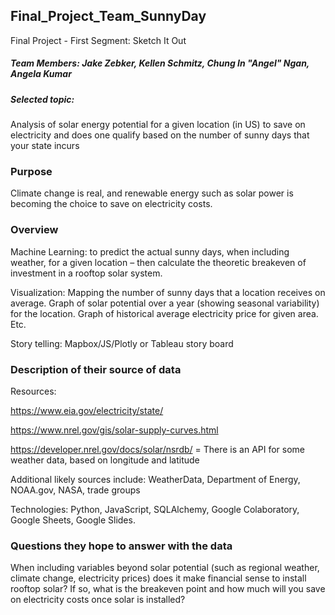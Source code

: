 ## Final_Project_Team_SunnyDay

Final Project - First Segment: Sketch It Out

##### Team Members: Jake Zebker, Kellen Schmitz, Chung In "Angel" Ngan, Angela Kumar

##### Selected topic: 

Analysis of solar energy potential for a given location (in US) to save on electricity and does one qualify based on the number of sunny days that your state incurs

### Purpose

Climate change is real, and renewable energy such as solar power is becoming the choice to save on electricity costs.

### Overview

Machine Learning: to predict the actual sunny days, when including weather, for a given location – then calculate the theoretic breakeven of investment in a rooftop solar system.

Visualization:  Mapping the number of sunny days that a location receives on average. Graph of solar potential over a year (showing seasonal variability) for the location. 
Graph of historical average electricity price for given area. Etc.

Story telling: Mapbox/JS/Plotly or Tableau story board 

### Description of their source of data 

Resources:

https://www.eia.gov/electricity/state/

https://www.nrel.gov/gis/solar-supply-curves.html

https://developer.nrel.gov/docs/solar/nsrdb/ = There is an API for some weather data, based on longitude and latitude

Additional likely sources include: WeatherData, Department of Energy, NOAA.gov, NASA, trade groups

Technologies:  Python, JavaScript, SQLAlchemy, Google Colaboratory, Google Sheets, Google Slides.


### Questions they hope to answer with the data

When including variables beyond solar potential (such as regional weather, climate change, electricity prices) does it make financial sense to install rooftop solar? 
If so, what is the breakeven point and how much will you save on electricity costs once solar is installed?

 



